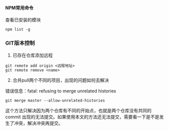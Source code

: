 #### NPM常用命令

查看已安装的模块

```shell
npm list -g
```



### GIT版本控制

1. 已存在仓库添加远程

```shell
git remote add origin <远程地址>
git remote remove <name>
```

2. 合并pull两个不同的项目，出现的问题如何去解决

错误信息：fatal: refusing to merge unrelated histories

```shell
git merge master --allow-unrelated-histories
```

这个方法只解决因为两个仓库有不同的开始点，也就是两个仓库没有共同的 commit 出现的无法提交。如果使用本文的方法还无法提交，需要看一下是不是发生了冲突，解决冲突再提交。